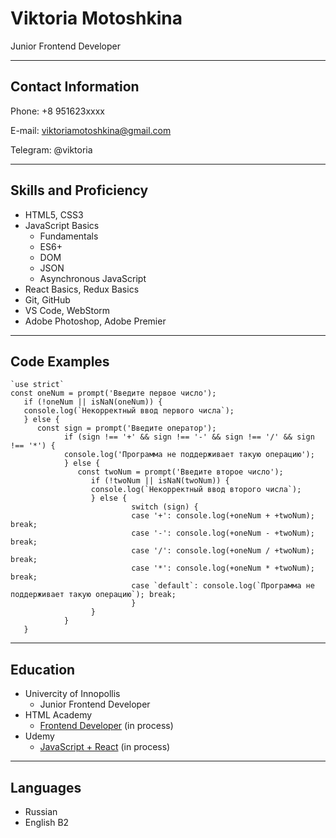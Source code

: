 # Viktoria Motoshkina

Junior Frontend Developer

---

## Contact Information

Phone: +8 951623xxxx

E-mail: viktoriamotoshkina@gmail.com

Telegram: @viktoria

---

## Skills and Proficiency

- HTML5, CSS3
- JavaScript Basics
  - Fundamentals
  - ES6+
  - DOM
  - JSON
  - Asynchronous JavaScript
- React Basics, Redux Basics
- Git, GitHub
- VS Code, WebStorm
- Adobe Photoshop, Adobe Premier

---

## Code Examples

```
`use strict`
const oneNum = prompt('Введите первое число');
   if (!oneNum || isNaN(oneNum)) {
   console.log(`Некорректный ввод первого числа`);
   } else {
      const sign = prompt('Введите оператор');
            if (sign !== '+' && sign !== '-' && sign !== '/' && sign !== '*') {
            console.log('Программа не поддерживает такую операцию');
            } else {
               const twoNum = prompt('Введите второе число');
                  if (!twoNum || isNaN(twoNum)) {
                  console.log(`Некорректный ввод второго числа`);
                  } else {
                           switch (sign) {
                           case '+': console.log(+oneNum + +twoNum); break;
                           case '-': console.log(+oneNum - +twoNum); break;
                           case '/': console.log(+oneNum / +twoNum); break;
                           case '*': console.log(+oneNum * +twoNum); break;
                           case `default`: console.log(`Программа не поддерживает такую операцию`); break;
                           }
                  }
            }
   }
```

---

## Education

- Univercity of Innopollis
  - Junior Frontend Developer
- HTML Academy
  - [Frontend Developer](https://htmlacademy.ru/profession/frontender) (in process)
- Udemy
  - [JavaScript + React](https://www.udemy.com/share/101WCC3@-HXyCIFcN33G_ZZ6f4TYt-b-KKiUYYygQre_1Vr5cD3m7nsFh2FrzxK1w2puZ9lbYg==/) (in process)

---

## Languages

- Russian
- English B2
